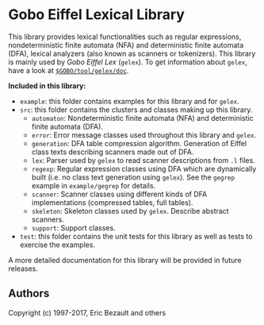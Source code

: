 # Gobo Eiffel Lexical Library

This library provides lexical functionalities such as regular expressions,
nondeterministic finite automata (NFA) and deterministic finite automata
(DFA), lexical analyzers (also known as scanners or tokenizers). This
library is mainly used by *Gobo Eiffel Lex* (`gelex`). To get information
about `gelex`, have a look at
[`$GOBO/tool/gelex/doc`](http://www.gobosoft.com/eiffel/gobo/gelex/index.html).

**Included in this library:**

* `example`: this folder contains examples for this library and for `gelex`.
* `src`: this folder contains the clusters and classes making up this library.
  * `automaton`: Nondeterministic finite automata (NFA) and deterministic finite
    automata (DFA).
  * `error`: Error message classes used throughout this library and `gelex`.
  * `generation`: DFA table compression algorithm. Generation of Eiffel class texts
    describing scanners made out of DFA.
  * `lex`: Parser used by `gelex` to read scanner descriptions from `.l` files.
  * `regexp`: Regular expression classes using DFA which are dynamically built
    (i.e. no class text generation using `gelex`). See the `gegrep` example
    in `example/gegrep` for details.
  * `scanner`: Scanner classes using different kinds of DFA implementations
    (compressed tables, full tables).
  * `skeleton`: Skeleton classes used by `gelex`. Describe abstract scanners.
  * `support`: Support classes.
* `test`: this folder contains the unit tests for this library as well as
  tests to exercise the examples.

A more detailed documentation for this library will be provided in
future releases.

## Authors

Copyright (c) 1997-2017, Eric Bezault and others
